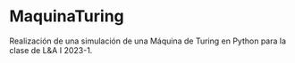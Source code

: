 # MaquinaTuring
 Realización de una simulación de una Máquina de Turing en Python para la clase de L&A I 2023-1.
